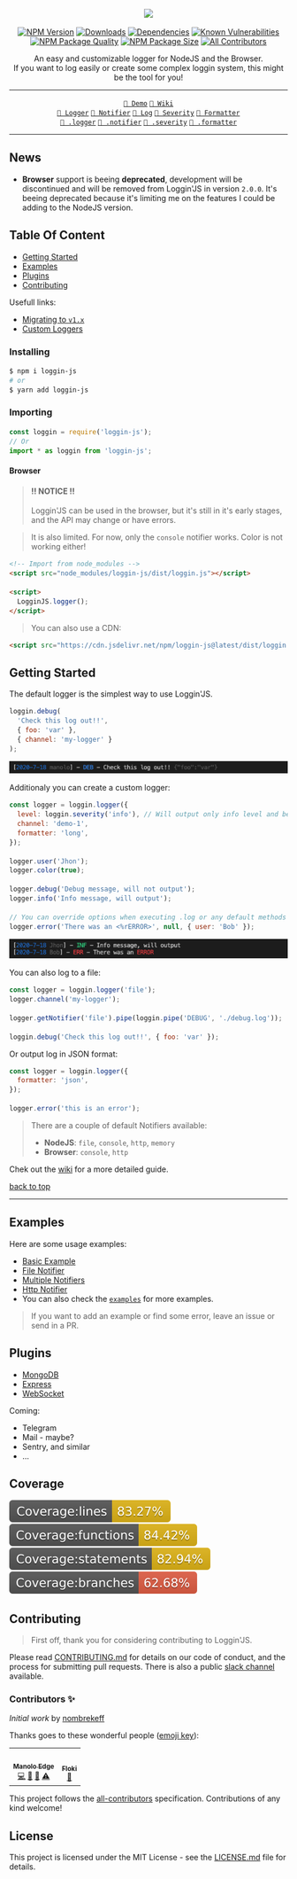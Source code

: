 <div align="center">
  
![](https://vectr.com/nombrekeff/e709ORPLB.svg?width=320&height=320&select=b15wIepEy7)

[![NPM Version][npm-image]][npm-url]
[![Downloads][downloads-badge]][downloads-link]
[![Dependencies][dependencies-badge]][dependencies-link]
[![Known Vulnerabilities][vulnerabilities-badge]][vulnerabilities-link]  
[![NPM Package Quality][code-quality-badge]][code-quality-link]
[![NPM Package Size][pkg-size-badge]][pkg-size-link] <!-- ALL-CONTRIBUTORS-BADGE:START - Do not remove or modify this section -->
[![All Contributors](https://img.shields.io/badge/all_contributors-2-orange.svg?style=flat-square)](#contributors-)

<!-- ALL-CONTRIBUTORS-BADGE:END -->

An easy and customizable logger for NodeJS and the Browser.  
If you want to log easily or create some complex loggin system, this might be the tool for you!

---

[`🔧 Demo`][demo]
[`📓 Wiki`][wiki]  
[`🔗 Logger`][docs:logger]
[`🔗 Notifier`][docs:notifier]
[`🔗 Log`][docs:log]
[`🔗 Severity`][docs:severity]
[`🔗 Formatter`][docs:formatter]  
[`🔗 .logger`][docs:helper:logger]
[`🔗 .notifier`][docs:helper:notifier]
[`🔗 .severity`][docs:helper:severity]
[`🔗 .formatter`][docs:helper:formatter]

</div>

---

## News <!-- omit in toc -->

- **Browser** support is beeing **deprecated**, development will be discontinued and will be removed from Loggin'JS in version `2.0.0`. It's beeing deprecated because it's limiting me on the features I could be adding to the NodeJS version.

## Table Of Content <!-- omit in toc -->

- [Getting Started](#getting-started)
- [Examples](#examples)
- [Plugins](#plugins)
- [Contributing](#contributing)

Usefull links:

- [Migrating to `v1.x`](https://github.com/loggin-js/loggin-js/wiki/Migrating-to-%60v1.x%60)
- [Custom Loggers](https://github.com/loggin-js/loggin-js/wiki/Getting-Started#creating-custom-loggers)

### Installing

```bash
$ npm i loggin-js
# or
$ yarn add loggin-js
```

### Importing

```js
const loggin = require('loggin-js');
// Or
import * as loggin from 'loggin-js';
```

#### Browser <!-- omit in toc -->

> #### !! NOTICE !!
>
> Loggin'JS can be used in the browser, but it's still in it's early stages, and the API may change or have errors.

> It is also limited. For now, only the `console` notifier works. Color is not working either!

```html
<!-- Import from node_modules -->
<script src="node_modules/loggin-js/dist/loggin.js"></script>

<script>
  LogginJS.logger();
</script>
```

> You can also use a CDN:

```html
<script src="https://cdn.jsdelivr.net/npm/loggin-js@latest/dist/loggin.js"></script>
```

## Getting Started

The default logger is the simplest way to use Loggin'JS.

```js
loggin.debug(
  'Check this log out!!',
  { foo: 'var' },
  { channel: 'my-logger' }
);
```

![Example Output 1](./.github/output-images/example-1.png)

Additionaly you can create a custom logger:

```js
const logger = loggin.logger({
  level: loggin.severity('info'), // Will output only info level and below
  channel: 'demo-1',
  formatter: 'long',
});

logger.user('Jhon');
logger.color(true);

logger.debug('Debug message, will not output');
logger.info('Info message, will output');

// You can override options when executing .log or any default methods (ie: debug, info, etc...)
logger.error('There was an <%rERROR>', null, { user: 'Bob' });
```

![](./.github/output-images/custom.png)

You can also log to a file:

```js
const logger = loggin.logger('file');
logger.channel('my-logger');

logger.getNotifier('file').pipe(loggin.pipe('DEBUG', './debug.log'));

loggin.debug('Check this log out!!', { foo: 'var' });
```

Or output log in JSON format:

```js
const logger = loggin.logger({
  formatter: 'json',
});

logger.error('this is an error');
```

> There are a couple of default Notifiers available:
>
> - **NodeJS**: `file`, `console`, `http`, `memory`
> - **Browser**: `console`, `http`

Chek out the [wiki](https://github.com/loggin-js/loggin-js/wiki) for a more detailed guide.

[back to top](#table-of-content-)

---

## Examples

Here are some usage examples:

- [Basic Example](https://runkit.com/nombrekeff/loggin-js-demo-1)
- [File Notifier](https://runkit.com/nombrekeff/loggin-js-file-notifier)
- [Multiple Notifiers](https://runkit.com/nombrekeff/multiple-notifiers)
- [Http Notifier](https://runkit.com/nombrekeff/loggin-js-remote-notifier)
- You can also check the [`examples`](./examples) for more examples.

> If you want to add an example or find some error, leave an issue or send in a PR.

## Plugins

- [MongoDB](https://github.com/loggin-js/loggin-js-mongodb)
- [Express](https://github.com/loggin-js/loggin-js-express)
- [WebSocket](https://github.com/loggin-js/loggin-js-ws)

Coming:

- Telegram
- Mail - maybe?
- Sentry, and similar
- ...

## Coverage <!-- omit in toc -->

![Coverage][coverage-lines-badge]
![Coverage][coverage-functions-badge]
![Coverage][coverage-statements-badge]
![Coverage][coverage-branches-badge]

## Contributing

> First off, thank you for considering contributing to Loggin'JS.

Please read [CONTRIBUTING.md](./.github/CONTRIBUTING.md) for details on our code of conduct, and the process for submitting pull requests.
There is also a public [slack channel](https://loggin-js.slack.com/archives/CT05VPRRC) available.

### Contributors ✨ <!-- omit in toc -->

_Initial work_ by [nombrekeff](https://github.com/nombrekeff)

Thanks goes to these wonderful people ([emoji key](https://allcontributors.org/docs/en/emoji-key)):

<!-- ALL-CONTRIBUTORS-LIST:START - Do not remove or modify this section -->
<!-- prettier-ignore-start -->
<!-- markdownlint-disable -->
<table>
  <tr>
    <td align="center"><a href="https://github.com/nombrekeff"><img src="https://avatars3.githubusercontent.com/u/17043260?v=4" width="100px;" alt=""/><br /><sub><b>Manolo Edge</b></sub></a><br /><a href="https://github.com/loggin-js/loggin-js/commits?author=nombrekeff" title="Code">💻</a> <a href="#ideas-nombrekeff" title="Ideas, Planning, & Feedback">🤔</a> <a href="#maintenance-nombrekeff" title="Maintenance">🚧</a> <a href="https://github.com/loggin-js/loggin-js/commits?author=nombrekeff" title="Tests">⚠️</a></td>
    <td align="center"><a href="https://github.com/floki-gh"><img src="https://avatars0.githubusercontent.com/u/47026835?v=4" width="100px;" alt=""/><br /><sub><b>Floki</b></sub></a><br /><a href="https://github.com/loggin-js/loggin-js/commits?author=floki-gh" title="Documentation">📖</a></td>
  </tr>
</table>

<!-- markdownlint-enable -->
<!-- prettier-ignore-end -->

<!-- ALL-CONTRIBUTORS-LIST:END -->

This project follows the [all-contributors](https://github.com/all-contributors/all-contributors) specification. Contributions of any kind welcome!

## License <!-- omit in toc -->

This project is licensed under the MIT License - see the [LICENSE.md](LICENSE.md) file for details.

<!-- Links -->

[npm-image]: https://img.shields.io/npm/v/loggin-js.svg?style=flat-square
[npm-url]: https://npmjs.org/package/loggin-js
[demo]: https://runkit.com/nombrekeff/loggin-js-demo-1
[wiki]: https://github.com/loggin-js/loggin-js/wiki
[travis-image]: https://img.shields.io/travis/nombrekeff/loggin-js.svg?style=flat-square
[travis-url]: https://travis-ci.org/nombrekeff/loggin-js
[code-quality-badge]: http://npm.packagequality.com/shield/loggin-js.svg?style=flat-square
[code-quality-link]: https://packagequality.com/#?package=loggin-js
[pkg-size-badge]: https://img.shields.io/bundlephobia/minzip/loggin-js?style=flat-square
[pkg-size-link]: https://bundlephobia.com/result?p=loggin-js
[downloads-badge]: https://img.shields.io/npm/dm/loggin-js.svg?style=flat-square
[downloads-link]: https://www.npmjs.com/package/loggin-js
[dependencies-badge]: https://img.shields.io/david/nombrekeff/loggin-js.svg?style=flat-square
[dependencies-link]: https://david-dm.org/nombrekeff/loggin-js?view=tree
[vulnerabilities-badge]: https://snyk.io/test/npm/loggin-js/badge.svg?style=flat-square
[vulnerabilities-link]: https://snyk.io/test/npm/loggin-js
[coverage-lines-badge]: ./.github/badges/badge-lines.svg
[coverage-functions-badge]: ./.github/badges/badge-functions.svg
[coverage-branches-badge]: ./.github/badges/badge-branches.svg
[coverage-statements-badge]: ./.github/badges/badge-statements.svg
[docs:severity]: https://github.com/loggin-js/loggin-js/wiki/Severity
[docs:notifier]: https://github.com/loggin-js/loggin-js/wiki/Notifier
[docs:formatter]: https://github.com/loggin-js/loggin-js/wiki/Formatter
[docs:formatting]: https://github.com/loggin-js/loggin-js/wiki/Formatter
[docs:log]: https://github.com/loggin-js/loggin-js/wiki/Log
[docs:logger]: https://github.com/loggin-js/loggin-js/wiki/Logger
[docs:channel]: https://github.com/loggin-js/loggin-js/wiki/Logger#channel
[docs:logger-options]: https://github.com/loggin-js/loggin-js/wiki/Logger#options
[docs:helper:logger]: https://github.com/loggin-js/loggin-js/wiki/Helpers#logger
[docs:helper:notifier]: https://github.com/loggin-js/loggin-js/wiki/Helper#notifier
[docs:helper:formatter]: https://github.com/loggin-js/loggin-js/wiki/Helper#formatter
[docs:helper:severity]: https://github.com/loggin-js/loggin-js/wiki/Helper#severity
[docs:customizing]: https://github.com/loggin-js/loggin-js/wiki/logger#customizing
[docs:premades]: https://github.com/loggin-js/loggin-js/wiki/premades
[docs:plugins]: https://github.com/loggin-js/loggin-js/wiki/Plugins
